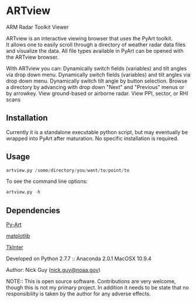 ARTview
=======

ARM Radar Toolkit Viewer

ARTview is an interactive viewing browser that uses the PyArt toolkit.  
It allows one to easily scroll through a directory of weather radar data files 
and visualize the data.  All file types available in PyArt can be opened with
the ARTview browser.

With ARTview you can:
	Dynamically switch fields (variables) and tilt angles via drop down menu.
    Dynamically switch fields (variables) and tilt angles via drop down menu.
    Dynamically switch tilt angle by button selection.
    Browse a directory by advancing with drop down "Next" and "Previous" menus or by arrowkey.
    View ground-based or airborne radar.
    View PPI, sector, or RHI scans
  
## Installation
Currently it is a standalone executable python script, but may eventually be wrapped into PyArt after maturation.
No specific installation is required.

## Usage
```python
artview.py /some/directory/you/want/to/point/to
```
To see the command line options:
```python
artview.py -h
```

## Dependencies
[Py-Art](https://github.com/ARM-DOE/pyart)

[matplotlib](http://matplotlib.org)

[TkInter](https://wiki.python.org/moin/TkInter)

Developed on Python 2.7.7 :: Anaconda 2.0.1 
MacOSX 10.9.4

Author: Nick Guy (nick.guy@noaa.gov)

NOTE:: This is open source software.  Contributions are very welcome, though this is not my primary project.  In addition it needs to be state that no responsibility is taken by the author for any adverse effects.
